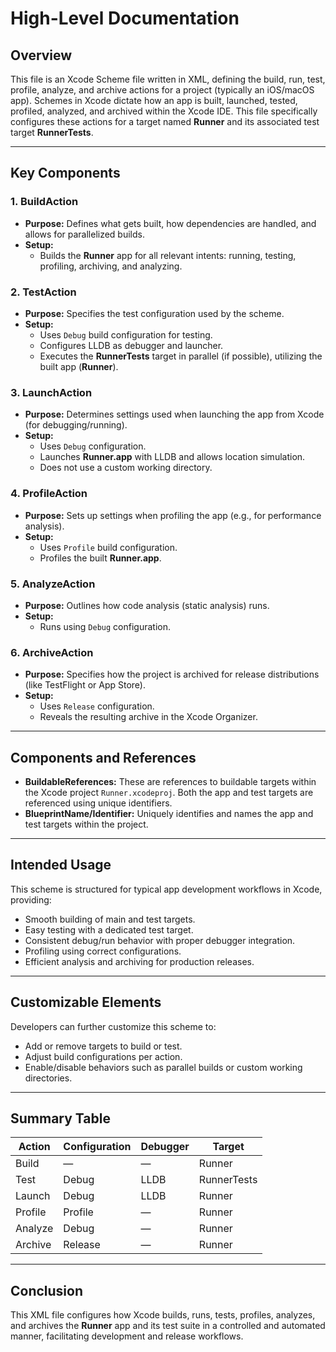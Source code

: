# High-Level Documentation

## Overview

This file is an Xcode Scheme file written in XML, defining the build, run, test, profile, analyze, and archive actions for a project (typically an iOS/macOS app). Schemes in Xcode dictate how an app is built, launched, tested, profiled, analyzed, and archived within the Xcode IDE. This file specifically configures these actions for a target named **Runner** and its associated test target **RunnerTests**.

---

## Key Components

### 1. BuildAction
- **Purpose:** Defines what gets built, how dependencies are handled, and allows for parallelized builds.
- **Setup:**
  - Builds the **Runner** app for all relevant intents: running, testing, profiling, archiving, and analyzing.

### 2. TestAction
- **Purpose:** Specifies the test configuration used by the scheme.
- **Setup:**
  - Uses `Debug` build configuration for testing.
  - Configures LLDB as debugger and launcher.
  - Executes the **RunnerTests** target in parallel (if possible), utilizing the built app (**Runner**).

### 3. LaunchAction
- **Purpose:** Determines settings used when launching the app from Xcode (for debugging/running).
- **Setup:**
  - Uses `Debug` configuration.
  - Launches **Runner.app** with LLDB and allows location simulation.
  - Does not use a custom working directory.

### 4. ProfileAction
- **Purpose:** Sets up settings when profiling the app (e.g., for performance analysis).
- **Setup:**
  - Uses `Profile` build configuration.
  - Profiles the built **Runner.app**.

### 5. AnalyzeAction
- **Purpose:** Outlines how code analysis (static analysis) runs.
- **Setup:**
  - Runs using `Debug` configuration.

### 6. ArchiveAction
- **Purpose:** Specifies how the project is archived for release distributions (like TestFlight or App Store).
- **Setup:**
  - Uses `Release` configuration.
  - Reveals the resulting archive in the Xcode Organizer.

---

## Components and References

- **BuildableReferences:** These are references to buildable targets within the Xcode project `Runner.xcodeproj`. Both the app and test targets are referenced using unique identifiers.
- **BlueprintName/Identifier:** Uniquely identifies and names the app and test targets within the project.

---

## Intended Usage

This scheme is structured for typical app development workflows in Xcode, providing:

- Smooth building of main and test targets.
- Easy testing with a dedicated test target.
- Consistent debug/run behavior with proper debugger integration.
- Profiling using correct configurations.
- Efficient analysis and archiving for production releases.

---

## Customizable Elements

Developers can further customize this scheme to:
- Add or remove targets to build or test.
- Adjust build configurations per action.
- Enable/disable behaviors such as parallel builds or custom working directories.

---

## Summary Table

| Action            | Configuration | Debugger    | Target         |
|-------------------|---------------|-------------|---------------|
| Build             | —             | —           | Runner        |
| Test              | Debug         | LLDB        | RunnerTests   |
| Launch            | Debug         | LLDB        | Runner        |
| Profile           | Profile       | —           | Runner        |
| Analyze           | Debug         | —           | Runner        |
| Archive           | Release       | —           | Runner        |

---

## Conclusion

This XML file configures how Xcode builds, runs, tests, profiles, analyzes, and archives the **Runner** app and its test suite in a controlled and automated manner, facilitating development and release workflows.